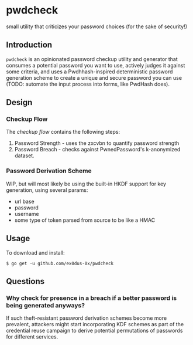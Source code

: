 # pwdcheck

small utility that criticizes your password choices (for the sake of security!)

## Introduction

`pwdcheck` is an opinionated password checkup utility and generator that consumes a potential
password you want to use, actively judges it against some criteria, and uses a Pwdhhash-inspired deterministic password generation scheme to create a unique and secure password you can use (TODO: automate the input process into forms, like PwdHash does).

## Design

### Checkup Flow

The _checkup flow_ contains the following steps:

1. Password Strength - uses the zxcvbn to quantify password strength
2. Password Breach - checks against PwnedPassword's k-anonymized dataset.

### Password Derivation Scheme

WIP, but will most likely be using the built-in HKDF support for key generation, using several params:

* url base
* password
* username
* some type of token parsed from source to be like a HMAC

## Usage

To download and install:

```
$ go get -u github.com/ex0dus-0x/pwdcheck
```

## Questions

### Why check for presence in a breach if a better password is being generated anyways?

If such theft-resistant password derivation schemes become more prevalent, attackers might start
incorporating KDF schemes as part of the credential reuse campaign to derive potential permutations
of passwords for different services.

